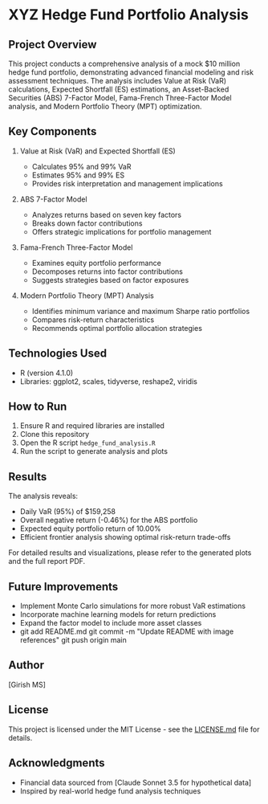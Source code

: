 # XYZ Hedge Fund Portfolio Analysis

## Project Overview

This project conducts a comprehensive analysis of a mock $10 million hedge fund portfolio, demonstrating advanced financial modeling and risk assessment techniques. The analysis includes Value at Risk (VaR) calculations, Expected Shortfall (ES) estimations, an Asset-Backed Securities (ABS) 7-Factor Model, Fama-French Three-Factor Model analysis, and Modern Portfolio Theory (MPT) optimization.

## Key Components

1. Value at Risk (VaR) and Expected Shortfall (ES)
   - Calculates 95% and 99% VaR
   - Estimates 95% and 99% ES
   - Provides risk interpretation and management implications

2. ABS 7-Factor Model
   - Analyzes returns based on seven key factors
   - Breaks down factor contributions
   - Offers strategic implications for portfolio management

3. Fama-French Three-Factor Model
   - Examines equity portfolio performance
   - Decomposes returns into factor contributions
   - Suggests strategies based on factor exposures

4. Modern Portfolio Theory (MPT) Analysis
   - Identifies minimum variance and maximum Sharpe ratio portfolios
   - Compares risk-return characteristics
   - Recommends optimal portfolio allocation strategies

## Technologies Used

- R (version 4.1.0)
- Libraries: ggplot2, scales, tidyverse, reshape2, viridis

## How to Run

1. Ensure R and required libraries are installed
2. Clone this repository
3. Open the R script `hedge_fund_analysis.R`
4. Run the script to generate analysis and plots

## Results

The analysis reveals:
- Daily VaR (95%) of $159,258
- Overall negative return (-0.46%) for the ABS portfolio
- Expected equity portfolio return of 10.00%
- Efficient frontier analysis showing optimal risk-return trade-offs

For detailed results and visualizations, please refer to the generated plots and the full report PDF.

## Future Improvements

- Implement Monte Carlo simulations for more robust VaR estimations
- Incorporate machine learning models for return predictions
- Expand the factor model to include more asset classes
- git add README.md
git commit -m "Update README with image references"
git push origin main

## Author

[Girish MS]

## License

This project is licensed under the MIT License - see the [LICENSE.md](LICENSE.md) file for details.

## Acknowledgments

- Financial data sourced from [Claude Sonnet 3.5 for hypothetical data]
- Inspired by real-world hedge fund analysis techniques
